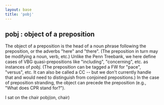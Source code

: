 ```yaml
---
layout: base
title: 'pobj'
---
```


## pobj : object of a preposition

The object of a preposition is the head of a noun phrase following the
preposition, or the adverbs "here" and "there". (The preposition in
turn may be modifying a noun, verb, etc.) Unlike the Penn Treebank, we
here define cases of VBG quasi-prepositions like "including",
"concerning", etc. as instances of *pobj*. (The preposition can be
tagged a FW for "pace", "versus", etc. It can also be called a CC --
but we don't currently handle that and would need to distinguish from
conjoined prepositions.) In the case of preposition stranding, the
object can precede the preposition (e.g., "What does CPR stand for?").

<div class="sd-parse">
I sat on the chair
pobj(on, chair)
</div>
